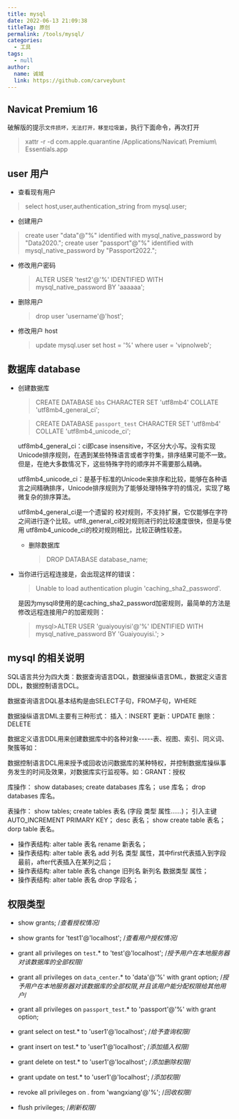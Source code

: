 ```yaml
---
title: mysql
date: 2022-06-13 21:09:38
titleTag: 原创
permalink: /tools/mysql/
categories: 
  - 工具
tags: 
  - null
author: 
  name: 诚城
  link: https://github.com/carveybunt
---
```


## Navicat Premium 16
破解版的提示`文件损坏，无法打开，移至垃圾篓`，执行下面命令，再次打开
> xattr -r -d com.apple.quarantine /Applications/Navicat\ Premium\ Essentials.app
## user 用户
- 查看现有用户
 > select host,user,authentication_string from mysql.user;
- 创建用户
 > create user "data"@"%" identified with mysql_native_password by "Data2020.";
 > create user "passport"@"%" identified with mysql_native_password by "Passport2022.";
 
- 修改用户密码
  > ALTER USER 'test2'@'%' IDENTIFIED WITH mysql_native_password BY 'aaaaaa';
- 删除用户
   > drop user 'username'@'host';
 - 修改用户 host
    > update mysql.user set host = '%' where user = 'vipnolweb';
## 数据库 database
- 创建数据库
     > CREATE DATABASE `bbs` CHARACTER SET 'utf8mb4' COLLATE 'utf8mb4_general_ci';

     > CREATE DATABASE `passport_test` CHARACTER SET 'utf8mb4' COLLATE 'utf8mb4_unicode_ci';
     
     utf8mb4_general_ci：ci即case insensitive，不区分大小写。没有实现Unicode排序规则，在遇到某些特殊语言或者字符集，排序结果可能不一致。但是，在绝大多数情况下，这些特殊字符的顺序并不需要那么精确。
     
     
     utf8mb4_unicode_ci：是基于标准的Unicode来排序和比较，能够在各种语言之间精确排序，Unicode排序规则为了能够处理特殊字符的情况，实现了略微复杂的排序算法。
     
     utf8mb4_general_ci是一个遗留的 校对规则，不支持扩展，它仅能够在字符之间进行逐个比较。utf8_general_ci校对规则进行的比较速度很快，但是与使用 utf8mb4_unicode_ci的校对规则相比，比较正确性较差。
   - 删除数据库
     > DROP DATABASE database_name;

 - 当你进行远程连接是，会出现这样的错误：
     >Unable to load authentication plugin 'caching_sha2_password'.
     
     是因为mysql8使用的是caching_sha2_password加密规则，最简单的方法是修改远程连接用户的加密规则：
     
     > mysql>ALTER USER 'guaiyouyisi'@'%' IDENTIFIED WITH mysql_native_password BY 'Guaiyouyisi.';
                                                                                                                                                                            >
## mysql 的相关说明
    
SQL语言共分为四大类：数据查询语言DQL，数据操纵语言DML，数据定义语言DDL，数据控制语言DCL。

数据查询语言DQL基本结构是由SELECT子句，FROM子句，WHERE

数据操纵语言DML主要有三种形式：
插入：INSERT		更新：UPDATE		删除：DELETE

数据定义语言DDL用来创建数据库中的各种对象-----表、视图、索引、同义词、聚簇等如：

数据控制语言DCL用来授予或回收访问数据库的某种特权，并控制数据库操纵事务发生的时间及效果，对数据库实行监视等。如：GRANT：授权

库操作： show databases;   create databases 库名； use 库名； drop databases 库名。

表操作： show tables;  create tables 表名 (字段 类型 属性……)； 引入主键AUTO_INCREMENT PRIMARY KEY； desc 表名； show create table 表名；dorp table 表名。

- 操作表结构: alter table 表名 rename 新表名；
- 操作表结构: alter table 表名 add 列名 类型 属性，其中first代表插入到字段最前，after代表插入在某列之后；
- 操作表结构: alter table 表名 change 旧列名 新列名 数据类型 属性；
- 操作表结构: alter table 表名 drop 字段名；           

## 权限类型
- show grants;                                              /*查看授权情况*/  
- show grants for 'test1'@'localhost';                      /*查看用户授权情况*/    
- grant all privileges on `test`.* to 'test'@'localhost';   /*授予用户在本地服务器对该数据库的全部权限*/
- grant all privileges on `data_center`.* to 'data'@'%' with grant option;   /*授予用户在本地服务器对该数据库的全部权限,并且该用户能分配权限给其他用户*/
- grant all privileges on `passport_test`.* to 'passport'@'%' with grant option;
 
- grant select on test.* to 'user1'@'localhost';            /*给予查询权限*/
- grant insert on test.* to 'user1'@'localhost';            /*添加插入权限*/
- grant delete on test.* to 'user1'@'localhost';            /*添加删除权限*/
- grant update on test.* to 'user1'@'localhost';            /*添加权限*/
- revoke all privileges on *.* from 'wangxiang'@'%';        /*回收权限*/  
- flush privileges;                                         /*刷新权限*/

